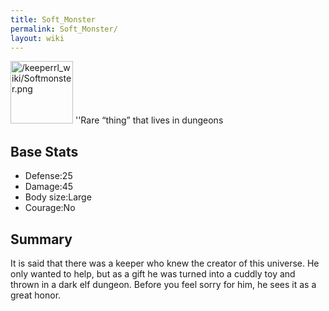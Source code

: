 ```yaml
---
title: Soft_Monster
permalink: Soft_Monster/
layout: wiki
---
```


<img src="/keeperrl_wiki/Softmonster.png" title="fig:/keeperrl_wiki/Softmonster.png" alt="/keeperrl_wiki/Softmonster.png" width="100" />
''Rare “thing” that lives in dungeons

Base Stats
----------

-   Defense:25
-   Damage:45
-   Body size:Large
-   Courage:No

Summary
-------

It is said that there was a keeper who knew the creator of this
universe. He only wanted to help, but as a gift he was turned into a
cuddly toy and thrown in a dark elf dungeon. Before you feel sorry for
him, he sees it as a great honor.
